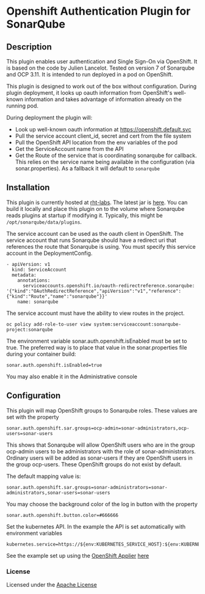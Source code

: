 # Openshift Authentication Plugin for SonarQube 

## Description

This plugin enables user authentication and Single Sign-On via OpenShift. It is based on the code by Julien Lancelot. Tested on version 7 of Sonarqube and OCP 3.11. It is intended to run deployed in a pod on OpenShift.

This plugin is designed to work out of the box without configuration. During plugin deployment, it looks up oauth information from OpenShift's well-known information and takes advantage of information already on the running pod. 

During deployment the plugin will:

- Look up well-known oauth information at https://openshift.default.svc
- Pull the service account client_id, secret and cert from the file system 
- Pull the OpenShift API location from the env variables of the pod
- Get the ServiceAccount name from the API
- Get the Route of the service that is coordinating sonarqube for callback. This relies on the service name being available in the configuration (via sonar.properties). As a fallback it will default to `sonarqube`

## Installation

This plugin is currently hosted at [rht-labs](https://github.com/rht-labs/sonar-auth-openshift/releases/latest). The latest jar is [here](https://github.com/rht-labs/sonar-auth-openshift/releases/latest/download/sonar-auth-openshift-plugin.jar). You can build it locally and place this plugin on to the volume where Sonarqube reads plugins at startup if modifying it. Typically, this might be `/opt/sonarqube/data/plugins`.

The service account can be used as the oauth client in OpenShift. The service account that runs Sonarqube should have a redirect uri that references the route that Sonarqube is using. You must specify this service account in the DeploymentConfig.

```
- apiVersion: v1
  kind: ServiceAccount
  metadata:
    annotations:
      serviceaccounts.openshift.io/oauth-redirectreference.sonarqube: '{"kind":"OAuthRedirectReference","apiVersion":"v1","reference":{"kind":"Route","name":"sonarqube"}}'
    name: sonarqube
```

The service account must have the ability to view routes in the project. 

```
oc policy add-role-to-user view system:serviceaccount:sonarqube-project:sonarqube
```

The environment variable sonar.auth.openshift.isEnabled must be set to true. The preferred way is to place that value in the sonar.properties file during your container build:

```
sonar.auth.openshift.isEnabled=true
```

You may also enable it in the Administrative console
 
## Configuration

This plugin will map OpenShift groups to Sonarqube roles. These values are set with the property 

```
sonar.auth.openshift.sar.groups=ocp-admin=sonar-administrators,ocp-users=sonar-users
```

This shows that Sonarqube will allow OpenShift users who are in the group ocp-admin users to be administrators with the role of sonar-administrators. Ordinary users will be added as sonar-users if they are OpenShift users in the group ocp-users. These OpenShift groups do not exist by default.

The default mapping value is: 

```
sonar.auth.openshift.sar.groups=sonar-administrators=sonar-administrators,sonar-users=sonar-users
```


You may choose the background color of the log in button with the property

```
sonar.auth.openshift.button.color=#666666
```

Set the kubernetes API. In the example the API is set automatically with environment variables

```
kubernetes.service=https://${env:KUBERNETES_SERVICE_HOST}:${env:KUBERNETES_SERVICE_PORT}/
```

See the example set up using the [OpenShift Applier](https://github.com/redhat-cop/openshift-applier) [here](example/README.md)

### License

Licensed under the [Apache License](http://www.apache.org/licenses/LICENSE-2.0.txt)

